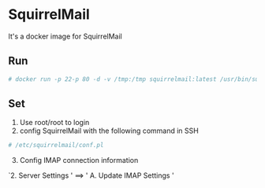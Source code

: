 # SquirrelMail

It's a docker image for SquirrelMail

## Run

```sh
# docker run -p 22-p 80 -d -v /tmp:/tmp squirrelmail:latest /usr/bin/supervisord
```

## Set

1. Use root/root to login
2. config SquirrelMail with the following command in SSH

  ```sh
  # /etc/squirrelmail/conf.pl
  ```
3. Config IMAP connection information

  `2. Server Settings ' ==&gt; ' A. Update IMAP Settings '

